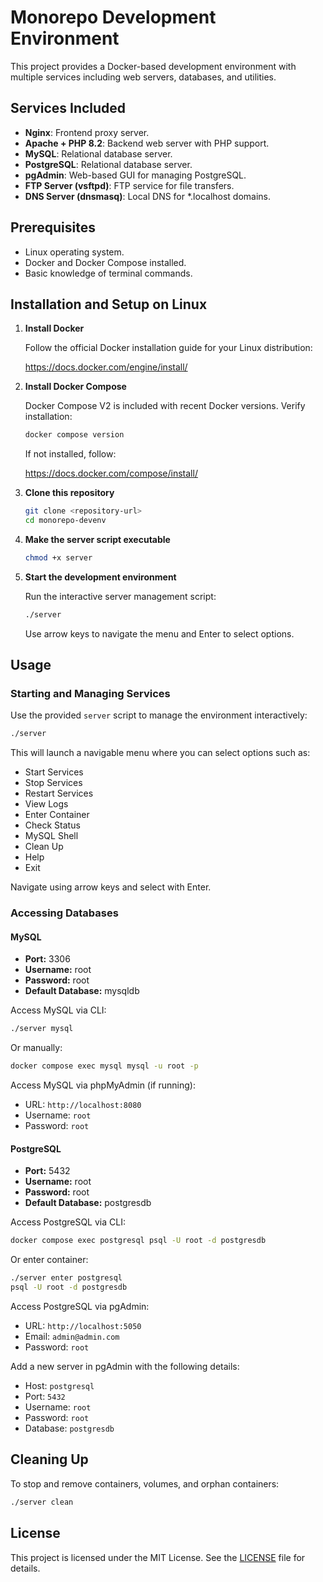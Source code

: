 # Monorepo Development Environment

This project provides a Docker-based development environment with multiple services including web servers, databases, and utilities.

## Services Included

- **Nginx**: Frontend proxy server.
- **Apache + PHP 8.2**: Backend web server with PHP support.
- **MySQL**: Relational database server.
- **PostgreSQL**: Relational database server.
- **pgAdmin**: Web-based GUI for managing PostgreSQL.
- **FTP Server (vsftpd)**: FTP service for file transfers.
- **DNS Server (dnsmasq)**: Local DNS for *.localhost domains.

## Prerequisites

- Linux operating system.
- Docker and Docker Compose installed.
- Basic knowledge of terminal commands.

## Installation and Setup on Linux

1. **Install Docker**

   Follow the official Docker installation guide for your Linux distribution:

   https://docs.docker.com/engine/install/

2. **Install Docker Compose**

   Docker Compose V2 is included with recent Docker versions. Verify installation:

   ```bash
   docker compose version
   ```

   If not installed, follow:

   https://docs.docker.com/compose/install/

3. **Clone this repository**

   ```bash
   git clone <repository-url>
   cd monorepo-devenv
   ```

4. **Make the server script executable**

   ```bash
   chmod +x server
   ```

5. **Start the development environment**

   Run the interactive server management script:

   ```bash
   ./server
   ```

   Use arrow keys to navigate the menu and Enter to select options.

## Usage

### Starting and Managing Services

Use the provided `server` script to manage the environment interactively:

```bash
./server
```

This will launch a navigable menu where you can select options such as:

- Start Services
- Stop Services
- Restart Services
- View Logs
- Enter Container
- Check Status
- MySQL Shell
- Clean Up
- Help
- Exit

Navigate using arrow keys and select with Enter.

### Accessing Databases

#### MySQL

- **Port:** 3306
- **Username:** root
- **Password:** root
- **Default Database:** mysqldb

Access MySQL via CLI:

```bash
./server mysql
```

Or manually:

```bash
docker compose exec mysql mysql -u root -p
```

Access MySQL via phpMyAdmin (if running):

- URL: `http://localhost:8080`
- Username: `root`
- Password: `root`

#### PostgreSQL

- **Port:** 5432
- **Username:** root
- **Password:** root
- **Default Database:** postgresdb

Access PostgreSQL via CLI:

```bash
docker compose exec postgresql psql -U root -d postgresdb
```

Or enter container:

```bash
./server enter postgresql
psql -U root -d postgresdb
```

Access PostgreSQL via pgAdmin:

- URL: `http://localhost:5050`
- Email: `admin@admin.com`
- Password: `root`

Add a new server in pgAdmin with the following details:

- Host: `postgresql`
- Port: `5432`
- Username: `root`
- Password: `root`
- Database: `postgresdb`

## Cleaning Up

To stop and remove containers, volumes, and orphan containers:

```bash
./server clean
```

## License

This project is licensed under the MIT License. See the [LICENSE](LICENSE) file for details.
